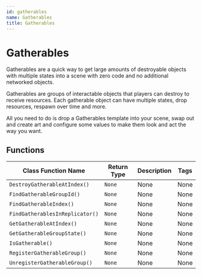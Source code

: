 ```yaml
---
id: gatherables
name: Gatherables
title: Gatherables
---
```


# Gatherables

Gatherables are a quick way to get large amounts of destroyable objects with multiple states into a scene with zero code and no additional networked objects.

Gatherables are groups of interactable objects that players can destroy to receive resources. Each gatherable object can have multiple states, drop resources, respawn over time and more.

All you need to do is drop a Gatherables template into your scene, swap out and create art and configure some values to make them look and act the way you want.

## Functions

| Class Function Name | Return Type | Description | Tags |
| ------------------- | ----------- | ----------- | ---- |
| `DestroyGatherableAtIndex()` | `None` | None | None |
| `FindGatherableGroupId()` | `None` | None | None |
| `FindGatherableIndex()` | `None` | None | None |
| `FindGatherablesInReplicator()` | `None` | None | None |
| `GetGatherableAtIndex()` | `None` | None | None |
| `GetGatherableGroupState()` | `None` | None | None |
| `IsGatherable()` | `None` | None | None |
| `RegisterGatherableGroup()` | `None` | None | None |
| `UnregisterGatherableGroup()` | `None` | None | None |
